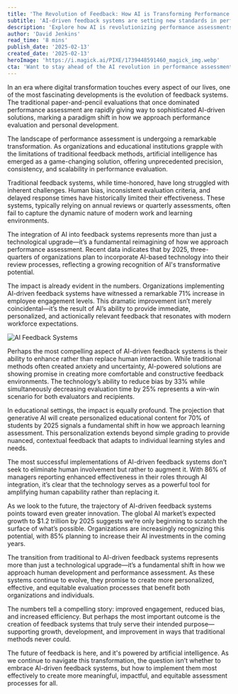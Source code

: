 ```yaml
---
title: 'The Revolution of Feedback: How AI is Transforming Performance Assessment'
subtitle: 'AI-driven feedback systems are setting new standards in performance evaluation'
description: 'Explore how AI is revolutionizing performance assessments through innovative feedback systems that increase efficiency and reduce bias. Learn how these systems are enhancing employee engagement and transforming workplace evaluation.'
author: 'David Jenkins'
read_time: '8 mins'
publish_date: '2025-02-13'
created_date: '2025-02-13'
heroImage: 'https://i.magick.ai/PIXE/1739448591460_magick_img.webp'
cta: 'Want to stay ahead of the AI revolution in performance assessment? Follow us on LinkedIn for the latest insights and updates on how AI is transforming workplace feedback and evaluation systems.'
---
```


In an era where digital transformation touches every aspect of our lives, one of the most fascinating developments is the evolution of feedback systems. The traditional paper-and-pencil evaluations that once dominated performance assessment are rapidly giving way to sophisticated AI-driven solutions, marking a paradigm shift in how we approach performance evaluation and personal development.

The landscape of performance assessment is undergoing a remarkable transformation. As organizations and educational institutions grapple with the limitations of traditional feedback methods, artificial intelligence has emerged as a game-changing solution, offering unprecedented precision, consistency, and scalability in performance evaluation.

Traditional feedback systems, while time-honored, have long struggled with inherent challenges. Human bias, inconsistent evaluation criteria, and delayed response times have historically limited their effectiveness. These systems, typically relying on annual reviews or quarterly assessments, often fail to capture the dynamic nature of modern work and learning environments.

The integration of AI into feedback systems represents more than just a technological upgrade—it’s a fundamental reimagining of how we approach performance assessment. Recent data indicates that by 2025, three-quarters of organizations plan to incorporate AI-based technology into their review processes, reflecting a growing recognition of AI's transformative potential.

The impact is already evident in the numbers. Organizations implementing AI-driven feedback systems have witnessed a remarkable 71% increase in employee engagement levels. This dramatic improvement isn’t merely coincidental—it’s the result of AI’s ability to provide immediate, personalized, and actionically relevant feedback that resonates with modern workforce expectations.

![AI Feedback Systems](https://images.magick.ai/hero-feedback-ai-transformation.jpg)

Perhaps the most compelling aspect of AI-driven feedback systems is their ability to enhance rather than replace human interaction. While traditional methods often created anxiety and uncertainty, AI-powered solutions are showing promise in creating more comfortable and constructive feedback environments. The technology’s ability to reduce bias by 33% while simultaneously decreasing evaluation time by 25% represents a win-win scenario for both evaluators and recipients.

In educational settings, the impact is equally profound. The projection that generative AI will create personalized educational content for 70% of students by 2025 signals a fundamental shift in how we approach learning assessment. This personalization extends beyond simple grading to provide nuanced, contextual feedback that adapts to individual learning styles and needs.

The most successful implementations of AI-driven feedback systems don’t seek to eliminate human involvement but rather to augment it. With 86% of managers reporting enhanced effectiveness in their roles through AI integration, it’s clear that the technology serves as a powerful tool for amplifying human capability rather than replacing it.

As we look to the future, the trajectory of AI-driven feedback systems points toward even greater innovation. The global AI market’s expected growth to $1.2 trillion by 2025 suggests we’re only beginning to scratch the surface of what’s possible. Organizations are increasingly recognizing this potential, with 85% planning to increase their AI investments in the coming years.

The transition from traditional to AI-driven feedback systems represents more than just a technological upgrade—it’s a fundamental shift in how we approach human development and performance assessment. As these systems continue to evolve, they promise to create more personalized, effective, and equitable evaluation processes that benefit both organizations and individuals.

The numbers tell a compelling story: improved engagement, reduced bias, and increased efficiency. But perhaps the most important outcome is the creation of feedback systems that truly serve their intended purpose—supporting growth, development, and improvement in ways that traditional methods never could.

The future of feedback is here, and it's powered by artificial intelligence. As we continue to navigate this transformation, the question isn’t whether to embrace AI-driven feedback systems, but how to implement them most effectively to create more meaningful, impactful, and equitable assessment processes for all.